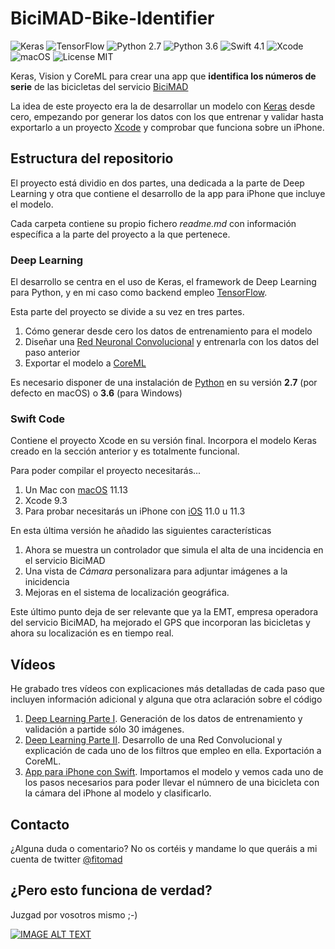 # BiciMAD-Bike-Identifier
![Keras](https://img.shields.io/badge/Keras-2.1.6-yellow.svg) ![TensorFlow](https://img.shields.io/badge/TensorFlow-1.8.0-yellow.svg) ![Python 2.7](https://img.shields.io/badge/python-2.7-blue.svg) ![Python 3.6](https://img.shields.io/badge/python-3.6-blue.svg) ![Swift 4.1](https://img.shields.io/badge/Swift-4.1-orange.svg) ![Xcode](https://img.shields.io/badge/Xcode-9.3-red.svg) ![macOS](https://img.shields.io/badge/macOS-10.13-brightgreen.svg) ![License MIT](https://img.shields.io/badge/license-MIT-green.svg)

Keras, Vision y CoreML para crear una app que **identifica los números de serie** de las bicicletas del servicio [BiciMAD](https://www.bicimad.com/)

La idea de este proyecto era la de desarrollar un modelo con [Keras](https://keras.io) desde cero, empezando por generar los datos con los que entrenar y validar hasta exportarlo a un proyecto [Xcode](https://developer.apple.com/xcode/) y comprobar que funciona sobre un iPhone.

## Estructura del repositorio

El proyecto está dividio en dos partes, una dedicada a la parte de Deep Learning y otra que contiene el desarrollo de la app para iPhone que incluye el modelo.

Cada carpeta contiene su propio fichero *readme.md* con información específica a la parte del proyecto a la que pertenece.

### Deep Learning

El desarrollo se centra en el uso de Keras, el framework de Deep Learning para Python, y en mi caso como backend empleo [TensorFlow](https://www.tensorflow.org/).

Esta parte del proyecto se divide a su vez en tres partes.

1. Cómo generar desde cero los datos de entrenamiento para el modelo
2. Diseñar una [Red Neuronal Convolucional](https://es.wikipedia.org/wiki/Redes_neuronales_convolucionales) y entrenarla con los datos del paso anterior
3. Exportar el modelo a [CoreML](https://developer.apple.com/machine-learning/)

Es necesario disponer de una instalación de [Python](https://www.python.org/) en su versión **2.7** (por defecto en macOS) o **3.6** (para Windows)

### Swift Code

Contiene el proyecto Xcode en su versión final. Incorpora el modelo Keras creado en la sección anterior y es totalmente funcional.

Para poder compilar el proyecto necesitarás...

1. Un Mac con [macOS](https://www.apple.com/es/macos/high-sierra/) 11.13
2. Xcode 9.3
3. Para probar necesitarás un iPhone con [iOS](https://www.apple.com/es/ios/ios-11/) 11.0 u 11.3

En esta última versión he añadido las siguientes características

1. Ahora se muestra un controlador que simula el alta de una incidencia en el servicio BiciMAD
2. Una vista de *Cámara* personalizara para adjuntar imágenes a la inicidencia
3. Mejoras en el sistema de localización geográfica.

Este último punto deja de ser relevante que ya la EMT, empresa operadora del servicio BiciMAD, ha mejorado el GPS que incorporan las bicicletas y ahora su localización es en tiempo real.

## Vídeos

He grabado tres vídeos con explicaciones más detalladas de cada paso que incluyen información adicional y alguna que otra aclaración sobre el código

1. [Deep Learning Parte I](https://www.youtube.com/watch?v=w_T030MtnBs&t=1s). Generación de los datos de entrenamiento y validación a partide sólo 30 imágenes.
2. [Deep Learning Parte II](https://www.youtube.com/watch?v=jhuLToYuiiQ&t=1s). Desarrollo de una Red Convolucional y explicación de cada uno de los filtros que empleo en ella. Exportación a CoreML.
3. [App para iPhone con Swift](https://www.youtube.com/watch?v=_yBr-n7cdTo&t=1s). Importamos el modelo y vemos cada uno de los pasos necesarios para poder llevar el númnero de una bicicleta con la cámara del iPhone al modelo y clasificarlo.

## Contacto

¿Alguna duda o comentario? No os cortéis y mandame lo que queráis a mi cuenta de twitter [@fitomad](https://twitter.com/fitomad)

## ¿Pero esto funciona de verdad?

Juzgad por vosotros mismo ;-)

[![IMAGE ALT TEXT](http://img.youtube.com/vi/DwYoWG4OEZc/0.jpg)](https://www.youtube.com/watch?v=DwYoWG4OEZc)
